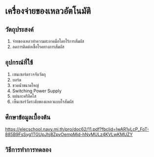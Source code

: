 #  เครื่องจ่ายของเหลวอัตโนมัติ

## วัตถุประสงค์
1. จ่ายของเหลวทำความสะอาดมือโดยไร้การสัมผัส
2. ลดการติดต่อเชื้อโรคทางการสัมผัส

## อุปกรณ์ที่ใช้
1. เซนเซอร์ตรวจจับวัตถุ
2. บอร์ด
3. ขวดนํ้าขนาดใหญ่
4. Switching Power Supply
5. แผ่นอะคริลิคใส
6. เซ็นเซอร์วัดระดับของแหลวแบบไรสัมผัส

## ศึกษาข้อมูลเบื้องต้น
https://elecschool.navy.mi.th/pro/doc62/11.pdf?fbclid=IwAR1yLcP_FoT-885B9FsSyg1TGUpJhj8ZpvOempMjd-hNyMULz4KVLwKMUZY

## วิธีการทำการทดลอง
